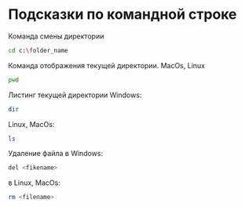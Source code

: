 # Подсказки по командной строке

Команда смены директории
```sh
cd c:\folder_name
```

Команда отображения текущей директории. MacOs, Linux
```sh
pwd
```

Листинг текущей директории Windows:
```sh
dir
```
Linux, MacOs:
```sh
ls
```

Удаление файла в Windows:
```sh
del <fikename>
```
в Linux, MacOs:
```sh
rm <filename>
```